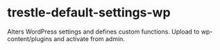 # trestle-default-settings-wp
Alters WordPress settings and defines custom functions. Upload to wp-content/plugins and activate from admin.
